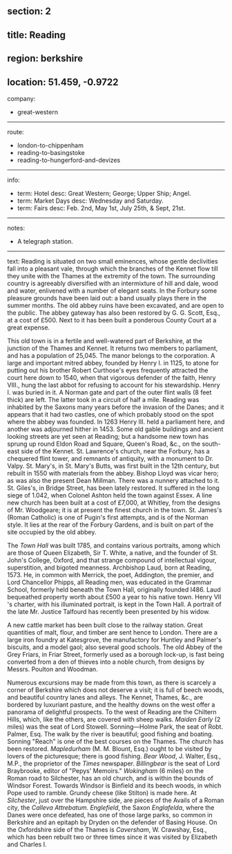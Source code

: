 section: 2
----
title: Reading
----
region: berkshire
----
location: 51.459, -0.9722
----
company:
- great-western
----
route:
- london-to-chippenham
- reading-to-basingstoke
- reading-to-hungerford-and-devizes
----
info:
- term: Hotel
  desc: Great Western; George; Upper Ship;
  Angel.
- term: Market Days
  desc: Wednesday and Saturday.
- term: Fairs
  desc: Feb. 2nd, May 1st, July 25th, & Sept, 21st.
----
notes:
- A telegraph station.
----
text: Reading is situated on two small eminences, whose gentle declivities fall into a pleasant vale, through which the branches of the Kennet flow till they unite with the Thames at the extremity of the town. The surrounding country is agreeably diversified with an intermixture of hill and dale, wood and water, enlivened with a number of elegant seats. In the Forbury some pleasure grounds have been laid out: a band usually plays there in the summer months. The old abbey ruins have been excavated, and are open to the public. The abbey gateway has also been restored by G. G. Scott, Esq., at a cost of £500. Next to it has been built a ponderous County Court at a great expense.

This old town is in a fertile and well-watered part of Berkshire, at the junction of the Thames and Kennet. It returns two members to parliament, and has a population of 25,045. The manor belongs to the corporation. A large and important mitred abbey, founded by Henry I. in 1125, to atone for putting out his brother Robert Curthose's eyes frequently attracted the court here down to 1540, when that vigorous defender of the faith, Henry VIII., hung the last abbot for refusing to account for his stewardship. Henry I. was buried in it. A Norman gate and part of the outer flint walls (8 feet thick) are left. The latter took in a circuit of half a mile. Reading was inhabited by the Saxons many years before the invasion of the Danes; and it appears that it had two castles, one of which probably stood on the spot where the abbey was founded. In 1263 Henry III. held a parliament here, and another was adjourned hither in 1453. Some old gable buildings and ancient looking streets are yet seen at Reading; but a handsome new town has sprung up round Eldon Road and Square, Queen's Road, &c., on the south-east side of the Kennet. St. Lawrence's church, near the Forbury, has a chequered flint tower, and remnants of antiquity, with a monument to Dr. Valpy. St. Mary's, in St. Mary's Butts, was first built in the 12th century, but rebuilt in 1550 with materials from the abbey. Bishop Lloyd was vicar hero; as was also the present Dean Millman. There was a nunnery attached to it. St. Giles's, in Bridge Street, has been lately restored. It suffered in the long siege of 1.042, when Colonel Ashton held the town against Essex. A line new church has been built at a cost of £7,000, at Whitley, from the designs of Mr. Woodgeare; it is at present the finest church in the town. St. James's (Roman Catholic) is one of Pugin's first attempts, and is of the Norman style. It lies at the rear of the Forbury Gardens, and is built on part of the site occupied by the old abbey.

The *Town Hall* was built 1785, and contains various portraits, among which are those of Queen Elizabeth, Sir T. White, a native, and the founder of St. John's College, Oxford, and that strange compound of intellectual vigour, superstition, and bigoted meanness. Archbishop Laud, born at Reading, 1573. He, in common with Merrick, the poet, Addington, the premier, and Lord Chancellor Phipps, all Reading men, was educated in the Grammar School, formerly held beneath the Town Hall, originally founded I486. Laud bequeathed property worth about £500 a year to his native town. Henry VII 's charter, with his illuminated portrait, is kept in the Town Hall. A portrait of the late Mr. Justice Talfourd has recently been presented by his widow.

A new cattle market has been built close to the railway station. Great quantities of malt, flour, and timber are sent hence to London. There are a large iron foundry at Katesgrove, the manufactory for Huntley and Palmer's biscuits, and a model gaol; also several good schools. The old Abbey of the Grey Friars, in Friar Street, formerly used as a borough lock-up, is fast being converted from a den of thieves into a noble church, from designs by Messrs. Poulton and Woodman.

Numerous excursions may be made from this town, as there is scarcely a corner of Berkshire which does not deserve a visit; it is full of beech woods, and beautiful country lanes and alleys. The Kennet, Thames, &c., are bordered by luxuriant pasture, and the healthy downs on the west offer a panorama of delightful prospects. To the west of Reading are the Chiltern Hills, which, like the others, are covered with sheep walks. *Maiden Early* (2 miles) was the seat of Lord Stowell. Sonning—Holme Park, the seat of Robt. Palmer, Esq. The walk by the river is beautiful; good fishing and boating. Sonning "Reach" is one of the best courses on the Thames. The church has been restored. *Mapledurham* (M. M. Blount, Esq.) ought to be visited by lovers of the picturesque; there is good fishing. *Bear Wood*, J. Walter, Esq., M.P., the proprietor of the <cite>Times</cite> newspaper. *Billingbear* is the seat of Lord Braybrooke, editor of "Pepys' Memoirs." *Wokingham* (6 miles) on the Roman road to Silchester, has an old church, and is within the bounds of Windsor Forest. Towards Windsor is Binfield and its beech woods, in which Pope used to ramble. Grundy cheese (like Stilton) is made here. At *Silchester*, just over the Hampshire side, are pieces of the Avails of a Roman city, the *Calleva Attrebatum*. *Englefield*, the Saxon *Englafelda*, where the Danes were once defeated, has one of those large parks, so common in Berkshire and an epitaph by Dryden on the defender of Basing House. On the Oxfordshire side of the Thames is *Caversham*, W. Crawshay, Esq., which has been rebuilt two or three times since it was visited by Elizabeth and Charles I.
